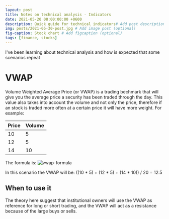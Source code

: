 ```yaml
---
layout: post
title: Notes on technical analysis - Indicators
date: 2021-05-20 08:00:00:00 +0600
description: Quick guide for technical indicators# Add post description (optional)
img: posts/2021-05-30-post.jpg # Add image post (optional)
fig-caption: Stock chart # Add figcaption (optional)
tags: [finance, stocks]
---
```


I've been learning about technical analysis and how is expected that some scenarios repeat

# VWAP

Volume Weighted Average Price (or VWAP) is a trading bechmark that will give you the average price a security has been traded through the day. This value also takes into account the volume and not only the price, therefore if an stock is traded more often at a certain price it will have more weight. For example:

| Price | Volume |
|-------|--------|
| 10    |  5     |
| 12    |  5     |
| 14    |  10    |

The formula is: ![vwap-formula]({{site.baseurl}}/assets/img/posts/2021-05-30-vwap-formula.png)

In this scenario the VWAP will be: ((10 * 5) + (12 * 5) + (14 * 10)) / 20 = 12.5

## When to use it
The theory here suggest that institutional owners will use the VWAP as reference for long or short trading, and the VWAP will act as a resistance because of the large buys or sells.

